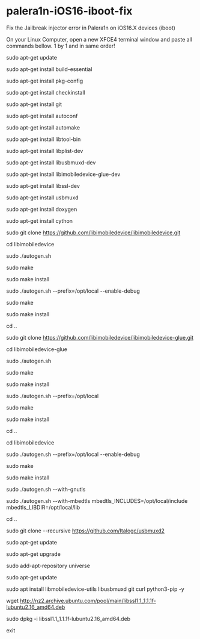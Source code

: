 # palera1n-iOS16-iboot-fix
Fix the Jailbreak injector error in Palera1n on iOS16.X devices (iboot)


On your Linux Computer, open a new XFCE4 terminal window and paste all commands bellow. 1 by 1 and in same order!




sudo apt-get update

sudo apt-get install build-essential

sudo apt-get install pkg-config

sudo apt-get install checkinstall

sudo apt-get install git

sudo apt-get install autoconf

sudo apt-get install automake

sudo apt-get install libtool-bin

sudo apt-get install libplist-dev

sudo apt-get install libusbmuxd-dev

sudo apt-get install libimobiledevice-glue-dev

sudo apt-get install libssl-dev

sudo apt-get install usbmuxd

sudo apt-get install doxygen	

sudo apt-get install cython



sudo git clone https://github.com/libimobiledevice/libimobiledevice.git

cd libimobiledevice

sudo ./autogen.sh

sudo make

sudo make install

sudo ./autogen.sh --prefix=/opt/local --enable-debug

sudo make

sudo make install



cd ..

sudo git clone https://github.com/libimobiledevice/libimobiledevice-glue.git

cd libimobiledevice-glue

sudo ./autogen.sh

sudo make

sudo make install

sudo ./autogen.sh --prefix=/opt/local

sudo make

sudo make install



cd ..

cd libimobiledevice

sudo ./autogen.sh --prefix=/opt/local --enable-debug

sudo make

sudo make install

sudo ./autogen.sh --with-gnutls

sudo ./autogen.sh --with-mbedtls mbedtls_INCLUDES=/opt/local/include mbedtls_LIBDIR=/opt/local/lib



cd ..

sudo git clone --recursive https://github.com/Italogc/usbmuxd2

sudo apt-get update

sudo apt-get upgrade

sudo add-apt-repository universe

sudo apt-get update

sudo apt install libmobiledevice-utils libusbmuxd git curl python3-pip -y

wget http://nz2.archive.ubuntu.com/pool/main/libssl1.1_1.1.1f-lubuntu2.16_amd64.deb

sudo dpkg -i libssl1.1_1.1.1f-lubuntu2.16_amd64.deb

exit






